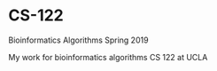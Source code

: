 # CS-122
Bioinformatics Algorithms Spring 2019

My work for bioinformatics algorithms CS 122 at UCLA
